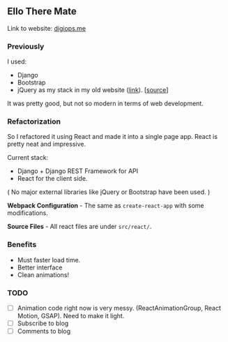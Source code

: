 ## Ello There Mate
Link to website: [digiops.me](https://digiops.me)

### Previously

I used:
- Django
- Bootstrap
- jQuery
as my stack in my old website ([link](http://digi0ps.github.io)). 
[[source](https://github.com/digi0ps/digiopsdotme)]

It was pretty good, but not so modern in terms of web development. 

### Refactorization
So I refactored it using React and made it into a single page app.
React is pretty neat and impressive. 

Current stack:
- Django + Django REST Framework for API
- React for the client side.

( No major external libraries like jQuery or Bootstrap have been used. )

**Webpack Configuration** - The same as `create-react-app` with some modifications.

**Source Files** - All react files are under `src/react/`.

### Benefits
- Must faster load time.
- Better interface
- Clean animations!

### TODO
- [ ] Animation code right now is very messy. (ReactAnimationGroup, React Motion, GSAP). Need to make it light.
- [ ] Subscribe to blog
- [ ] Comments to blog

